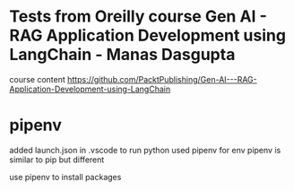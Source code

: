 # Tests from Oreilly course  Gen AI - RAG Application Development using LangChain - Manas Dasgupta

course content https://github.com/PacktPublishing/Gen-AI---RAG-Application-Development-using-LangChain



# pipenv
added launch.json in .vscode to run python
used pipenv for env
pipenv is similar to pip but different

use pipenv to install packages


